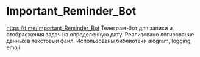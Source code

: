 # Important_Reminder_Bot
https://t.me/Important_Reminder_Bot
Телеграм-бот для записи и отобраежения задач на определенную дату. Реализовано логирование данных в текстовый файл.
Использованы библиотеки aiogram, logging, emoji

